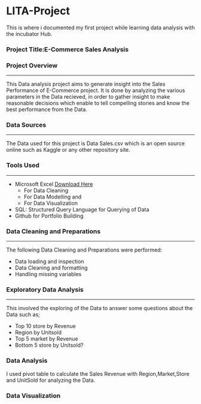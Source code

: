 #  LITA-Project
This is where i documented my first project while learning data analysis with the incubator Hub.
   
### Project Title:E-Commerce Sales Analysis

### Project Overview
---
This Data analysis project aims to generate insight into the Sales Performance of E-Commerce project. It is done by analyzing the various parameters in the Data recieved,
in order to gather insight to make reasonable decisions which enable to tell compelling stories and know the best performance from the Data.
      
### Data Sources
---
The Data used for this project is Data Sales.csv which is an open source online such as Kaggle or any other repository site.
   
### Tools Used
---
- Microsoft Excel [Download Here](https://www.microsoft.com)
    - For Data Cleaning
    - For Data Modelling and
    - For Data Visualization
- SQL: Structured Query Language for Querying of Data
- Github for Portfolio Building
  
### Data Cleaning and Preparations
---
The following Data Cleaning and Preparations were performed:
  - Data loading and inspection
  - Data Cleaning and formatting
  - Handling missing variables

### Exploratory Data Analysis
---
This involved the exploring of the Data to answer some questions about the Data such as;
 - Top 10 store by Revenue
 - Region by Unitsold
 - Top 5 market by Revenue
 - Bottom 5 store by Unitsold?

### Data Analysis
I used pivot table to calculate the Sales Revenue with Region,Market,Store and UnitSold for analyzing the Data.

### Data Visualization




